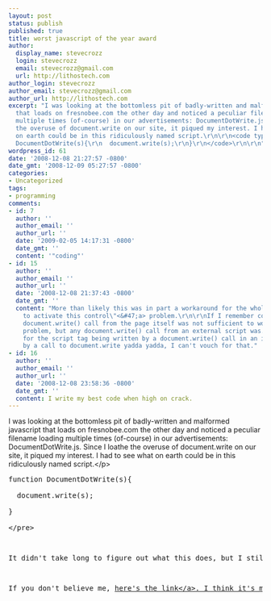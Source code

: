 ```yaml
---
layout: post
status: publish
published: true
title: worst javascript of the year award
author:
  display_name: stevecrozz
  login: stevecrozz
  email: stevecrozz@gmail.com
  url: http://lithostech.com
author_login: stevecrozz
author_email: stevecrozz@gmail.com
author_url: http://lithostech.com
excerpt: "I was looking at the bottomless pit of badly-written and malformed javascript
  that loads on fresnobee.com the other day and noticed a peculiar filename loading
  multiple times (of-course) in our advertisements: DocumentDotWrite.js. Since I loathe
  the overuse of document.write on our site, it piqued my interest. I had to see what
  on earth could be in this ridiculously named script.\r\n\r\n<code type=\"javascript\">\r\nfunction
  DocumentDotWrite(s){\r\n  document.write(s);\r\n}\r\n</code>\r\n\r\n"
wordpress_id: 61
date: '2008-12-08 21:27:57 -0800'
date_gmt: '2008-12-09 05:27:57 -0800'
categories:
- Uncategorized
tags:
- programming
comments:
- id: 7
  author: ''
  author_email: ''
  author_url: ''
  date: '2009-02-05 14:17:31 -0800'
  date_gmt: ''
  content: '"coding"'
- id: 15
  author: ''
  author_email: ''
  author_url: ''
  date: '2008-12-08 21:37:43 -0800'
  date_gmt: ''
  content: "More than likely this was in part a workaround for the whole <a href=\"http:&#47;&#47;en.wikipedia.org&#47;wiki&#47;Eolas#Browser_changes\">\"Click
    to activate this control\"<&#47;a> problem.\r\n\r\nIf I remember correctly, a
    document.write() call from the page itself was not sufficient to work around the
    problem, but any document.write() call from an external script was.\r\n\r\nAs
    for the script tag being written by a document.write() call in an iframe written
    by a call to document.write yadda yadda, I can't vouch for that."
- id: 16
  author: ''
  author_email: ''
  author_url: ''
  date: '2008-12-08 23:58:36 -0800'
  date_gmt: ''
  content: I write my best code when high on crack.
---
```

<p>I was looking at the bottomless pit of badly-written and malformed javascript that loads on fresnobee.com the other day and noticed a peculiar filename loading multiple times (of-course) in our advertisements: DocumentDotWrite.js. Since I loathe the overuse of document.write on our site, it piqued my interest. I had to see what on earth could be in this ridiculously named script.<&#47;p></p>
<pre>
function DocumentDotWrite(s){<br />
  document.write(s);<br />
}<br />
<&#47;pre><a id="more"></a><a id="more-61"></a></p>
<p>It didn't take long to figure out what this does, but I still haven't figured out the why. Why in the world would anyone need this? Is it one component of a basic abstraction pattern for different implementations of document.write? It's certainly not easier to type DocumentDotWrite so it couldn't be a shorthand. This is where context comes into play. The script tag itself is written by a document.write call which is contained within an iframe which is written by a call to document.write which is loaded by another remote script whose tag is written with a call to... take a wild guess.<&#47;p></p>
<p>If you don't believe me, <a href="http:&#47;&#47;rmd.atdmt.com&#47;tl&#47;DocumentDotWrite.js">here's the link<&#47;a>. I think it's most likely that the developer who wrote this fine gem was probably high on crack and shouldn't have been writing javascript in the first place. To the folks over at atdmt.com, and at doubleclick, I have nothing to say besides "I hate you" and you should maybe hire just one real developer. Also, start issuing random drug tests.<&#47;p></p>
